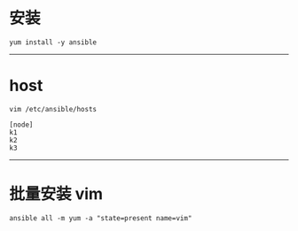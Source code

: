 
# 安装
```
yum install -y ansible
```

---

# host
```
vim /etc/ansible/hosts
 
[node]
k1
k2
k3
```

---

# 批量安装 vim
```
ansible all -m yum -a "state=present name=vim"
```
